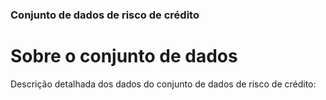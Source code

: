 ### Conjunto de dados de risco de crédito

# Sobre o conjunto de dados

Descrição detalhada dos dados do conjunto de dados de risco de crédito:
